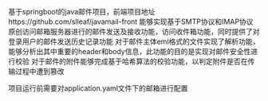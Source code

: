 基于springboot的java邮件项目，前端项目地址https://github.com/slleaf/javamail-front
能够实现基于SMTP协议和IMAP协议原创访问邮箱服务器进行的邮件发送及接收功能，访问收件箱功能，同时提供了对登录用户的邮件发送历史记录功能
对于邮件主体eml格式的文件实现了解析功能，能够分析出其中重要的header和body信息，此功能的目的是实现对邮件安全性进行校验
对于邮件的附件能够完成基于哈希算法的校验功能，以判定附件是否在传输过程中遭到篡改

项目运行前需要对application.yaml文件下的邮箱进行配置
